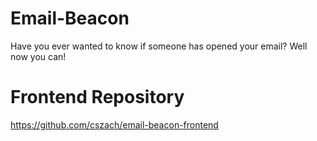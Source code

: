 # Email-Beacon
Have you ever wanted to know if someone has opened your email? Well now you can! 

# Frontend Repository
https://github.com/cszach/email-beacon-frontend
